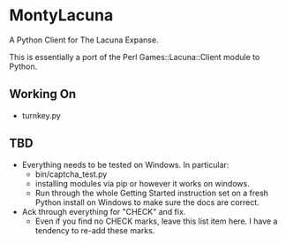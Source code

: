 MontyLacuna
===========

A Python Client for The Lacuna Expanse.

This is essentially a port of the Perl Games::Lacuna::Client module to Python.  

## Working On
- turnkey.py

## TBD
- Everything needs to be tested on Windows.  In particular:
  - bin/captcha_test.py
  - installing modules via pip or however it works on windows.
  - Run through the whole Getting Started instruction set on a fresh Python install on 
    Windows to make sure the docs are correct.
- Ack through everything for "CHECK" and fix.
  - Even if you find no CHECK marks, leave this list item here.  I have a tendency to 
    re-add these marks.

